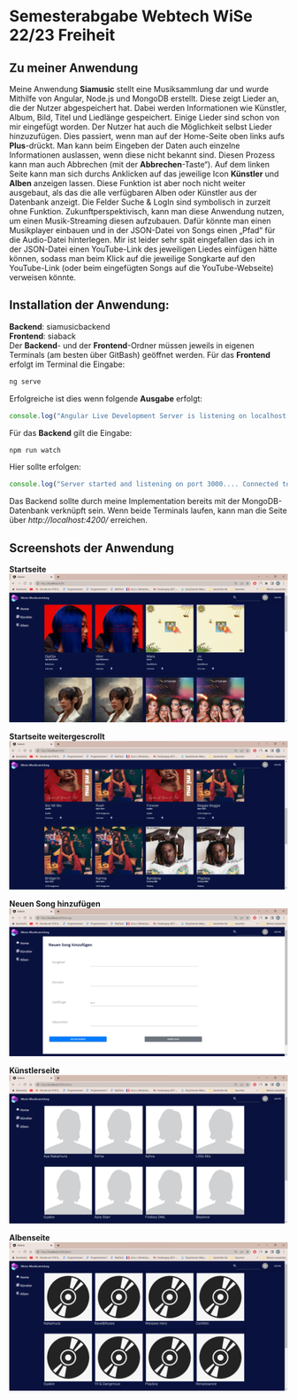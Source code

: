 # Semesterabgabe Webtech WiSe 22/23 Freiheit
## Zu meiner Anwendung

Meine Anwendung **Siamusic** stellt eine Musiksammlung dar und wurde Mithilfe von Angular, Node.js und MongoDB erstellt. Diese zeigt Lieder an, die der Nutzer abgespeichert hat. Dabei werden Informationen wie Künstler, Album, Bild, Titel und Liedlänge gespeichert. Einige Lieder sind schon von mir eingefügt worden. Der Nutzer hat auch die Möglichkeit selbst Lieder hinzuzufügen. Dies passiert, wenn man auf der Home-Seite oben links aufs **Plus**-drückt. Man kann beim Eingeben der Daten auch einzelne Informationen auslassen, wenn diese nicht bekannt sind. Diesen Prozess kann man auch Abbrechen (mit der **Abbrechen**-Taste“). Auf dem linken Seite kann man sich durchs Anklicken auf das jeweilige Icon **Künstler** und **Alben** anzeigen lassen. Diese Funktion ist aber noch nicht weiter ausgebaut, als das die alle verfügbaren Alben oder Künstler aus der Datenbank anzeigt. Die Felder Suche & LogIn sind symbolisch in zurzeit ohne Funktion. Zukunftperspektivisch, kann man diese Anwendung nutzen, um einen Musik-Streaming diesen aufzubauen. Dafür könnte man einen Musikplayer einbauen und in der JSON-Datei von Songs einen „Pfad“ für die Audio-Datei hinterlegen. Mir ist leider sehr spät eingefallen das ich in der JSON-Datei einen YouTube-Link des jeweiligen Liedes einfügen hätte können, sodass man beim Klick auf die jeweilige Songkarte auf den YouTube-Link (oder beim eingefügten Songs auf die YouTube-Webseite) verweisen könnte.

## Installation der Anwendung:
**Backend**: siamusicbackend <br>
**Frontend**: siaback <br>
Der **Backend**- und der **Frontend**-Ordner müssen jeweils in eigenen Terminals (am besten über GitBash) geöffnet werden. 
Für das **Frontend** erfolgt im Terminal die Eingabe: 
```cmd
ng serve
```

Erfolgreiche ist dies wenn folgende **Ausgabe** erfolgt:
```ts
console.log("Angular Live Development Server is listening on localhost:4200, open your browser on http://localhost:4200/ √ Compiled successfully.")
```

Für das **Backend** gilt die Eingabe:
```cmd
npm run watch
```
Hier sollte erfolgen:
```ts
console.log("Server started and listening on port 3000.... Connected to DB")
```

Das Backend sollte durch meine Implementation bereits mit der MongoDB-Datenbank verknüpft sein.
Wenn beide Terminals laufen, kann man die Seite über *http://localhost:4200/* erreichen.



## Screenshots der Anwendung
**Startseite**
<img src="/siaback/src/assets/appbilder/Bild1.png" alt="Startseite" title="Startseite">

**Startseite weitergescrollt**
<img src="/siaback/src/assets/appbilder/Bild2.png" alt="Startseite2" title="Startseite2">

**Neuen Song hinzufügen**
<img src="/siaback/src/assets/appbilder/Bild3.png" alt="CreateSong" title="CreateSong">

**Künstlerseite**
<img src="/siaback/src/assets/appbilder/Bild4.png" alt="Künstler" title="Künstler">

**Albenseite**
<img src="/siaback/src/assets/appbilder/Bild5.png" alt="Alben" title="Alben">



